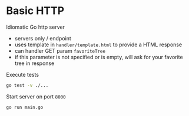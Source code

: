 # Basic HTTP #


Idiomatic Go http server

* servers only / endpoint
* uses template in `handler/template.html` to provide a HTML response
* can handler GET param `favoriteTree`
* if this parameter is not specified or is empty, will ask for your favorite tree in response

Execute tests

```bash
go test -v ./...
```

Start server on port `8000`

```bash
go run main.go
```
